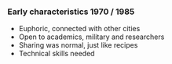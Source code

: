 ###  Early characteristics 1970 / 1985

* Euphoric, connected with other cities
* Open to academics, military and researchers
* Sharing was normal, just like recipes
* Technical skills needed